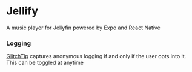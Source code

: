 # Jellify
A music player for Jellyfin powered by Expo and React Native

### Logging
[GlitchTip](https://glitchtip.com/) captures anonymous logging if and only if the user opts into it. This can be toggled at anytime